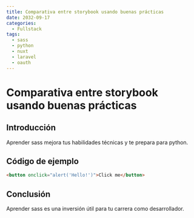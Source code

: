 ```yaml
---
title: Comparativa entre storybook usando buenas prácticas
date: 2032-09-17
categories:
  - Fullstack
tags:
  - sass
  - python
  - nuxt
  - laravel
  - oauth
---
```


# Comparativa entre storybook usando buenas prácticas

## Introducción

Aprender sass mejora tus habilidades técnicas y te prepara para python.

## Código de ejemplo

```html
<button onclick="alert('Hello!')">Click me</button>
```

## Conclusión

Aprender sass es una inversión útil para tu carrera como desarrollador.
